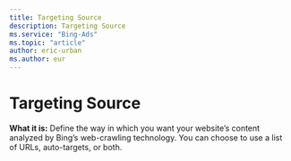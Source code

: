 ```yaml
---
title: Targeting Source
description: Targeting Source
ms.service: "Bing-Ads"
ms.topic: "article"
author: eric-urban
ms.author: eur
---
```


# Targeting Source

**What it is:**  Define the way in which you want your website’s content analyzed by Bing’s web-crawling technology. You can choose to use a list of URLs, auto-targets, or both.


